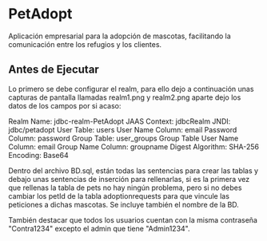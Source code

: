 # PetAdopt
Aplicación empresarial para la adopción de mascotas, facilitando la comunicación entre los refugios y los clientes.

## Antes de Ejecutar

Lo primero se debe configurar el realm, para ello dejo a continuación unas capturas de pantalla llamadas realm1.png y 
realm2.png aparte dejo los datos de los campos por si acaso:

Realm Name: jdbc-realm-PetAdopt
JAAS Context: jdbcRealm
JNDI: jdbc/petadopt
User Table: users
User Name Column: email
Password Column: password
Group Table: user_groups
Group Table User Name Column: email
Group Name Column: groupname
Digest Algorithm: SHA-256
Encoding: Base64

Dentro del archivo BD.sql, están todas las sentencias para crear las tablas y debajo unas sentencias de inserción para rellenarlas,
si es la primera vez que rellenas la tabla de pets no hay ningún problema, pero si no debes cambiar los petId de la tabla 
adoptionrequests para que vincule las peticiones a dichas mascotas. Se incluye también el nombre de la BD.

También destacar que todos los usuarios cuentan con la misma contraseña "Contra1234" excepto el admin que tiene "Admin1234".
